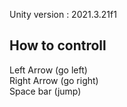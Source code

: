 Unity version : 2021.3.21f1  


How to controll
-------------------  
Left Arrow (go left)  
Right Arrow (go right)  
Space bar (jump)

